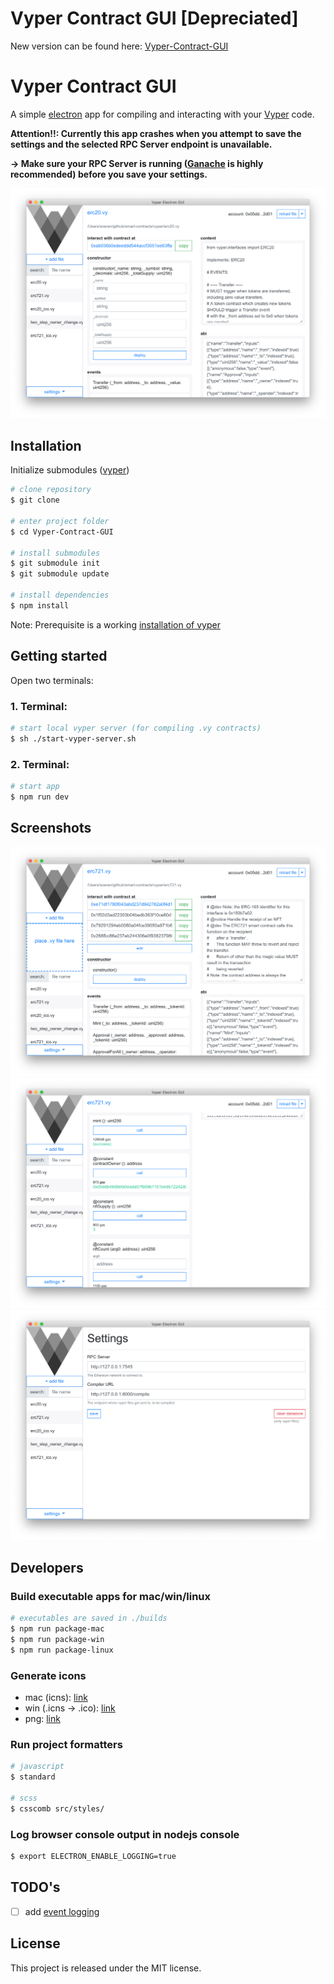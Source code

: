 # Vyper Contract GUI [Depreciated]

New version can be found here: [Vyper-Contract-GUI](https://github.com/ssteiger/Vyper-Contract-GUI)

# Vyper Contract GUI

A simple [electron](https://electronjs.org/) app for compiling and interacting with your [Vyper](https://github.com/ethereum/vyper) code.

**Attention!!: Currently this app crashes when you attempt to save the settings and the selected RPC Server endpoint is unavailable.**

**-> Make sure your RPC Server is running ([Ganache](https://truffleframework.com/ganache) is highly recommended) before you save your settings.**

![Screenshot01](./assets/screenshots/01.png?raw=true "Screenshot01")

## Installation
Initialize submodules ([vyper](https://github.com/ethereum/vyper))
```bash
# clone repository
$ git clone

# enter project folder
$ cd Vyper-Contract-GUI

# install submodules
$ git submodule init
$ git submodule update

# install dependencies
$ npm install
```
Note: Prerequisite is a working [installation of vyper](https://vyper.readthedocs.io/en/latest/installing-vyper.html)

## Getting started
Open two terminals:

### 1. Terminal:
```bash
# start local vyper server (for compiling .vy contracts)
$ sh ./start-vyper-server.sh
```

### 2. Terminal:
```bash
# start app
$ npm run dev
```

## Screenshots
![Screenshot02](./assets/screenshots/02.png?raw=true "Screenshot02")
![Screenshot03](./assets/screenshots/03.png?raw=true "Screenshot03")
![Screenshot04](./assets/screenshots/04.png?raw=true "Screenshot04")

## Developers
### Build executable apps for mac/win/linux
```bash
# executables are saved in ./builds
$ npm run package-mac
$ npm run package-win
$ npm run package-linux
```

### Generate icons
- mac (icns): [link](https://itunes.apple.com/de/app/image2icon-make-your-icons/id992115977?l=en&mt=12)
- win (.icns -> .ico): [link](https://convertico.com/)
- png: [link](https://convertico.com/ico-to-png/)

### Run project formatters
```bash
# javascript
$ standard

# scss
$ csscomb src/styles/
```

### Log browser console output in nodejs console
```bash
$ export ELECTRON_ENABLE_LOGGING=true
```

## TODO's
* [ ] add [event logging](https://github.com/plasma-group/watch-eth)

## License
This project is released under the MIT license.
